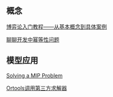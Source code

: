 ## 概念

[博弈论入门教程——从基本概念到具体案例](https://program-think.blogspot.com/2020/11/Game-Theory.html)

[聊聊开发中幂等性问题](https://juejin.cn/post/6844903815552958477)

## 模型应用
[Solving a MIP Problem](https://developers.google.com/optimization/mip/integer_opt)

[Ortools调用第三方求解器](https://zhuanlan.zhihu.com/p/143524179)
